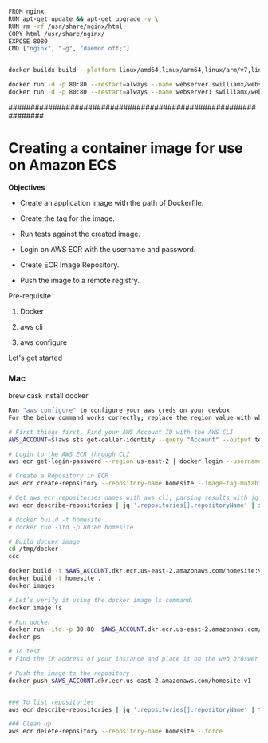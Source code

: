 ```sh
FROM nginx
RUN apt-get update && apt-get upgrade -y \
RUN rm -rf /usr/share/nginx/html
COPY html /usr/share/nginx/
EXPOSE 8080
CMD ["nginx", "-g", "daemon off;"]


docker buildx build --platform linux/amd64,linux/arm64,linux/arm/v7,linux/arm64/v8,linux/386,linux/mips64le,linux/ppc64le,linux/aarch64 -t swilliamx/webserver:v1 --push .

docker run -d -p 80:80 --restart=always --name webserver swilliamx/webserver:v1 
docker run -d -p 80:80 --restart=always --name webserver1 swilliamx/webserver:v1 
```


################################################################


# Creating a container image for use on Amazon ECS

**Objectives**

- Create an application image with the path of Dockerfile.

- Create the tag for the image.

- Run tests against the created image.

- Login on AWS ECR with the username and password.

- Create ECR Image Repository. 

- Push the image to a remote registry.

Pre-requisite

1. Docker 

2. aws cli 

3. aws configure 

Let's get started

### Mac 
brew cask install docker



```sh
Run "aws configure" to configure your aws creds on your devbox 
For the below command works correctly; replace the region value with whatever you set your default to in "cat ~/.aws/configure"

# First things first, Find your AWS Account ID with the AWS CLI
AWS_ACCOUNT=$(aws sts get-caller-identity --query "Account" --output text)

# Login to the AWS ECR through CLI
aws ecr get-login-password --region us-east-2 | docker login --username AWS --password-stdin $AWS_ACCOUNT.dkr.ecr.us-east-2.amazonaws.com

# Create a Repository in ECR
aws ecr create-repository --repository-name homesite --image-tag-mutability IMMUTABLE > /dev/null 2>&1 

# Get aws ecr repositories names with aws cli, parsing results with jq and stripping double quotes with sed or tr
aws ecr describe-repositories | jq '.repositories[].repositoryName' | sed s/\"//g

# docker build -t homesite .
# docker run -itd -p 80:80 homesite

# Build docker image 
cd /tmp/docker
ccc

docker build -t $AWS_ACCOUNT.dkr.ecr.us-east-2.amazonaws.com/homesite:v1 .
docker build -t homesite .
docker images

# Let’s verify it using the docker image ls command.
docker image ls

# Run docker 
docker run -itd -p 80:80  $AWS_ACCOUNT.dkr.ecr.us-east-2.amazonaws.com/homesite:v1 
docker ps

# To test 
# Find the IP address of your instance and place it on the web broswer 

# Push the image to the repository
docker push $AWS_ACCOUNT.dkr.ecr.us-east-2.amazonaws.com/homesite:v1


### To list repositories 
aws ecr describe-repositories | jq '.repositories[].repositoryName' | tr -d '"'

### Clean up
aws ecr delete-repository --repository-name homesite --force
```
